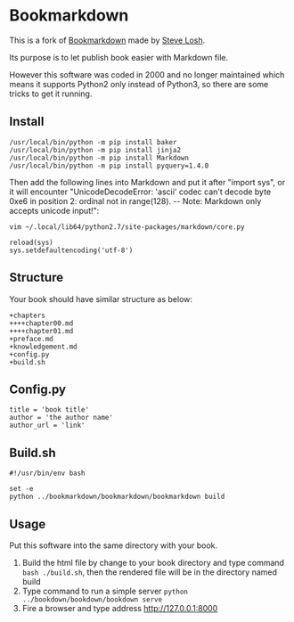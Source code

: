 Bookmarkdown
============

This is a fork of [Bookmarkdown](https://github.com/sll/bookmarkdown) made by [Steve Losh](https://stevelosh.com). 

Its purpose is to let publish book easier with Markdown file.

However this software was coded in 2000 and no longer maintained which means it supports Python2 only instead of Python3, so there are some tricks to get it running.

Install
-------

```text
/usr/local/bin/python -m pip install baker
/usr/local/bin/python -m pip install jinja2
/usr/local/bin/python -m pip install Markdown
/usr/local/bin/python -m pip install pyquery=1.4.0
```

Then add the following lines into Markdown and put it after "import sys", or it will encounter "UnicodeDecodeError: 'ascii' codec can't decode byte 0xe6 in position 2: ordinal not in range(128). -- Note: Markdown only accepts unicode input!":

`vim ~/.local/lib64/python2.7/site-packages/markdown/core.py`

```text
reload(sys)
sys.setdefaultencoding('utf-8')
```

Structure
--------

Your book should have similar structure as below:

```text
+chapters
++++chapter00.md
++++chapter01.md
+preface.md
+knowledgement.md
+config.py
+build.sh
```

Config.py
---------

```text
title = 'book title'
author = 'the author name'
author_url = 'link'
```

Build.sh
--------

```text
#!/usr/bin/env bash

set -e
python ../bookmarkdown/bookmarkdown/bookmarkdown build
```

Usage
-----

Put this software into the same directory with your book.
1. Build the html file by change to your book directory and type command `bash ./build.sh`, then the rendered file will be in the directory named build
2. Type command to run a simple server `python ../bookdown/bookdown/bookdown serve`
3. Fire a browser and type address http://127.0.0.1:8000
